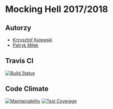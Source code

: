 # Mocking Hell 2017/2018

## Autorzy
- [Krzysztof Kulewski](https://github.com/kkulewski)
- [Patryk Miłek](https://github.com/patrykzzz)

## Travis CI
[![Build Status](https://travis-ci.org/my-rspec/mocking-hell-dotnetteam.svg?branch=master)](https://travis-ci.org/my-rspec/mocking-hell-dotnetteam) 

## Code Climate
[![Maintainability](https://api.codeclimate.com/v1/badges/9a92cb15282fdbc2cfe9/maintainability)](https://codeclimate.com/github/my-rspec/mocking-hell-dotnetteam/maintainability)
[![Test Coverage](https://api.codeclimate.com/v1/badges/9a92cb15282fdbc2cfe9/test_coverage)](https://codeclimate.com/github/my-rspec/mocking-hell-dotnetteam/test_coverage)
